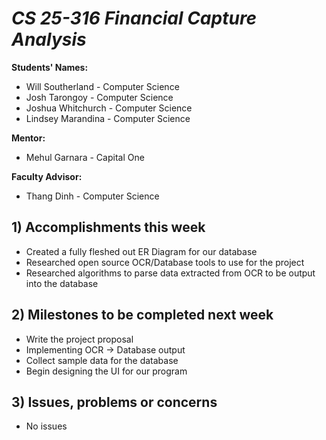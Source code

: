 # *CS 25-316 Financial Capture Analysis*

**Students' Names:**
* Will Southerland - Computer Science 
* Josh Tarongoy - Computer Science 
* Joshua Whitchurch - Computer Science 
* Lindsey Marandina - Computer Science 

**Mentor:**
* Mehul Garnara - Capital One

**Faculty Advisor:**
* Thang Dinh - Computer Science

## 1) Accomplishments this week ##
   - Created a fully fleshed out ER Diagram for our database
   - Researched open source OCR/Database tools to use for the project
   - Researched algorithms to parse data extracted from OCR to be output into the database

## 2) Milestones to be completed next week ##
   - Write the project proposal 
   - Implementing OCR -> Database output
   - Collect sample data for the database
   - Begin designing the UI for our program

## 3) Issues, problems or concerns ##
   - No issues
   
